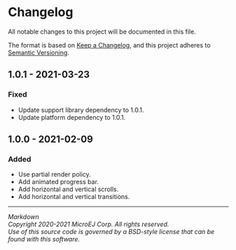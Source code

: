# Changelog

All notable changes to this project will be documented in this file.

The format is based on [Keep a Changelog](https://keepachangelog.com/en/1.0.0/),
and this project adheres to [Semantic Versioning](https://semver.org/spec/v2.0.0.html).

## 1.0.1 - 2021-03-23

### Fixed

- Update support library dependency to 1.0.1.
- Update platform dependency to 1.0.1.

## 1.0.0 - 2021-02-09

### Added

- Use partial render policy.
- Add animated progress bar.
- Add horizontal and vertical scrolls.
- Add horizontal and vertical transitions.

---
_Markdown_  
_Copyright 2020-2021 MicroEJ Corp. All rights reserved._  
_Use of this source code is governed by a BSD-style license that can be found with this software._  
